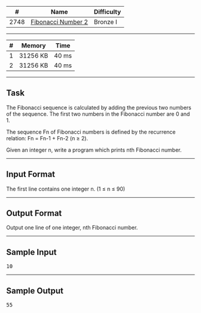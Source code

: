 | #    | Name                                                       | Difficulty |
| ---- | ---------------------------------------------------------- | ---------- |
| 2748 | [Fibonacci Number 2](https://www.acmicpc.net/problem/2748) | Bronze I   |

---

| #   | Memory   | Time  |
| --- | -------- | ----- |
| 1   | 31256 KB | 40 ms |
| 2   | 31256 KB | 40 ms |

---

## Task

The Fibonacci sequence is calculated by adding the previous two numbers of the sequence. The first two numbers in the Fibonacci number are 0 and 1.

The sequence Fn of Fibonacci numbers is defined by the recurrence relation: Fn = Fn-1 + Fn-2 (n ≥ 2).

Given an integer n, write a program which prints nth Fibonacci number.

---

## Input Format

The first line contains one integer n. (1 ≤ n ≤ 90)

---

## Output Format

Output one line of one integer, nth Fibonacci number.

---

## Sample Input

<pre>
10
</pre>

---

## Sample Output

<pre>
55
</pre>
